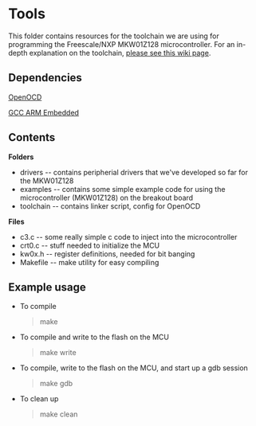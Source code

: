 # Tools

This folder contains resources for the toolchain we are using for programming the Freescale/NXP MKW01Z128 microcontroller. For an in-depth explanation on the toolchain, [please see this wiki page](https://github.com/wrh2/sputnik/wiki/MKW01Z128-toolchain).

## Dependencies

[OpenOCD](http://openocd.org)

[GCC ARM Embedded](https://launchpad.net/gcc-arm-embedded)

## Contents

**Folders**
* drivers -- contains peripherial drivers that we've developed so far for the MKW01Z128
* examples -- contains some simple example code for using the microcontroller (MKW01Z128) on the breakout board
* toolchain -- contains linker script, config for OpenOCD

**Files**
* c3.c -- some really simple c code to inject into the microcontroller
* crt0.c -- stuff needed to initialize the MCU
* kw0x.h -- register definitions, needed for bit banging
* Makefile -- make utility for easy compiling


## Example usage

* To compile
    > make
* To compile and write to the flash on the MCU
    > make write
* To compile, write to the flash on the MCU, and start up a gdb session
    > make gdb
* To clean up
    > make clean